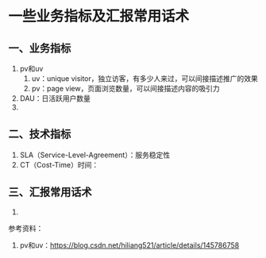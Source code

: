 # 一些业务指标及汇报常用话术

## 一、业务指标
1. pv和uv
   1. uv：unique visitor，独立访客，有多少人来过，可以间接描述推广的效果
   2. pv：page view，页面浏览数量，可以间接描述内容的吸引力
2. DAU：日活跃用户数量
3. 



## 二、技术指标
1. SLA（Service-Level-Agreement）：服务稳定性
2. CT（Cost-Time）时间：



## 三、汇报常用话术
1. 




参考资料：
1. pv和uv：https://blog.csdn.net/hiliang521/article/details/145786758